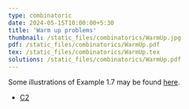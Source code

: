 ```yaml
---
type: combinatoric
date: 2024-05-15T10:00:00+5:30
title: 'Warm up problems'
thumbnail: /static_files/combinatorics/WarmUp.jpg
pdf: /static_files/combinatorics/WarmUp.pdf
tex: /static_files/combinatorics/WarmUp.tex
solutions: /static_files/combinatorics/WarmUp.pdf
---
```


Some illustrations of Example 1.7 may be found [here](../static_files/combinatorics/WarmUpCircum.pdf).
* [C2](static_files/slides/RUSMMO2015Grade11Day1P5.pdf)
